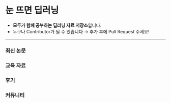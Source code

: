 # 눈 뜨면 딥러닝

- **모두가 함께 공부하는 딥러닝 자료 저장소**입니다.
- 누구나 Contributor가 될 수 있습니다 → 추가 후에 Pull Request 주세요!

-------------

### 최신 논문



### 교육 자료



### 후기



### 커뮤니티




